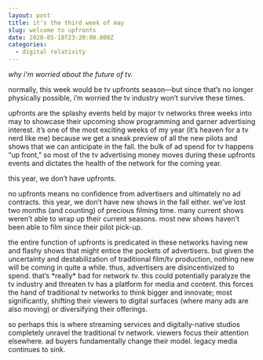 ```yaml
---
layout: post
title: it's the third week of may
slug: welcome to upfronts
date: 2020-05-18T23:20:00.000Z
categories:
  - digital relativity
---
```

*why i'm worried about the future of tv.*

normally, this week would be tv upfronts season—but since that’s no longer physically possible, i’m worried the tv industry won’t survive these times.

upfronts are the splashy events held by major tv networks three weeks into may to showcase their upcoming show programming and garner advertising interest. it’s one of the most exciting weeks of my year (it’s heaven for a tv nerd like me) because we get a sneak preview of all the new pilots and shows that we can anticipate in the fall. the bulk of ad spend for tv happens “up front,” so most of the tv advertising money moves during these upfronts events and dictates the health of the network for the coming year.

this year, we don’t have upfronts. 

<!--more-->

no upfronts means no confidence from advertisers and ultimately no ad contracts. this year, we don’t have new shows in the fall either. we’ve lost two months (and counting) of precious filming time. many current shows weren’t able to wrap up their current seasons. most new shows haven’t been able to film since their pilot pick-up.

the entire function of upfronts is predicated in these networks having new and flashy shows that might entice the pockets of advertisers. but given the uncertainty and destabilization of traditional film/tv production, nothing new will be coming in quite a while. thus, advertisers are disincentivized to spend. that’s \*really\* bad for network tv. this could potentially paralyze the tv industry and threaten tv has a platform for media and content. this forces the hand of traditional tv networks to think bigger and innovate; most significantly, shifting their viewers to digital surfaces (where many ads are also moving) or diversifying their offerings. 

so perhaps this is where streaming services and digitally-native studios completely unravel the traditional tv network. viewers focus their attention elsewhere. ad buyers fundamentally change their model. legacy media continues to sink.